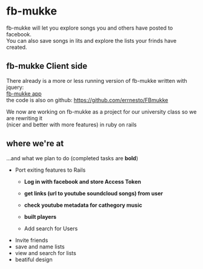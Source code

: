fb-mukke
===
fb-mukke will let you explore songs you and others have posted to facebook.  
You can also save songs in lits and explore the lists your frinds have created.

fb-mukke Client side
---
There already is a more or less running version of fb-mukke written with jquery:  
[fb-mukke app](https://www.facebook.com/mukke.page/app_574235222606163)  
the code is also on github: https://github.com/errnesto/FBmukke

We now are working on fb-mukke as a project for our university class so we are rewriting it  
(nicer and better with more features) in ruby on rails

where we're at
---
…and what we plan to do (completed tasks are __bold__)
* Port exiting features to Rails
  * __Log in with facebook and store Access Token__
  * __get links (url to youtube soundcloud songs) from user__
  * __check youtube metadata for cathegory music__
  * __built players__
  
  * Add search for Users
* Invite friends
* save and name lists
* view and search for lists
* beatiful design
